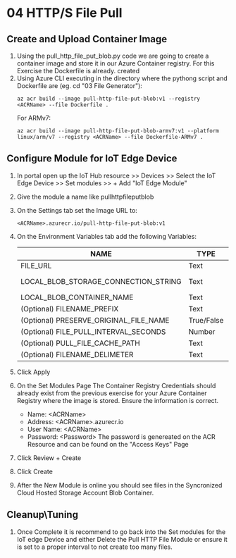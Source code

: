 # 04 HTTP/S File Pull
## Create and Upload Container Image
1. Using the pull_http_file_put_blob.py code we are going to create a container image and store it in our Azure Container registry. For this Exercise the Dockerfile is already. created
1. Using Azure CLI executing in the directory where the pythong script and Dockerfile are (eg. cd "03 File Generator"):
    ```azurecli
    az acr build --image pull-http-file-put-blob:v1 --registry <ACRName> --file Dockerfile .
    ```
    For ARMv7:
    ```azurecli
    az acr build --image pull-http-file-put-blob-armv7:v1 --platform linux/arm/v7 --registry <ACRName> --file Dockerfile-ARMv7 .
    ```

## Configure Module for IoT Edge Device
1. In portal open up the IoT Hub resource >> Devices >> Select the IoT Edge Device >> Set modules >> + Add "IoT Edge Module"
1. Give the module a name like pullhttpfileputblob
1. On the Settings tab set the Image URL to:
    ```
    <ACRName>.azurecr.io/pull-http-file-put-blob:v1
    ```
1. On the Environment Variables tab add the following Variables:
    
    | NAME                                        | TYPE       | DESCRIPTION                                                                          |
    | ------------------------------------------- | ---------- | ------------------------------------------------------------------------------------ |
    | FILE_URL                                    | Text       | URL string for source file e.g. http://my-server.tld/image.jpg or https://username:password@10.10.10.10/image.jpg |
    | LOCAL_BLOB_STORAGE_CONNECTION_STRING        | Text       | DefaultEndpointsProtocol=https;BlobEndpoint=http://\<StorageBlobModuleName>:11002/\<StorageAccountName>;AccountName=\<StorageAccountName>;AccountKey=\<AccountKey> |
    | LOCAL_BLOB_CONTAINER_NAME                   | Text       | \<ContainerName>                                                                     |
    | (Optional) FILENAME_PREFIX                  | Text       | Prefix added to each uploaded file e.g. locationA would result in locationA_(originalFilename)_(timestamp).jpg (defaults to none) |
    | (Optional) PRESERVE_ORIGINAL_FILE_NAME      | True/False | Defaults to True, if set to false the original file name will not be passed as part of the filename of the uploaded blob | 
    | (Optional) FILE_PULL_INTERVAL_SECONDS       | Number     | Delay between pulls in Seconds; if not set will default to 60 seconds                |
    | (Optional) PULL_FILE_CACHE_PATH             | Text       | \<path>  (if not set will default to: '/app/output/'  - Recommended to not set this unless necessary due to storage constraints) |
    | (Optional) FILENAME_DELIMETER               | Text       | Delimeter between the filename parts. Defaults to _ (underscore)                     |

1. Click Apply
1. On the Set Modules Page The Container Registry Credentials should already exist from the previous exercise for your Azure Container Registry where the image is stored. Ensure the information is correct.
    - Name: \<ACRName\>
    - Address: \<ACRName\>.azurecr.io
    - User Name: \<ACRName\>
    - Password: \<Password\> The password is genereated on the ACR Resource and can be found on the "Access Keys" Page
1. Click Review + Create
1. Click Create
1. After the New Module is online you should see files in the Syncronized Cloud Hosted Storage Account Blob Container.
## Cleanup\Tuning
1. Once Complete it is recommend to go back into the Set modules for the IoT edge Device and either Delete the Pull HTTP File Module or ensure it is set to a proper interval to not create too many files.
